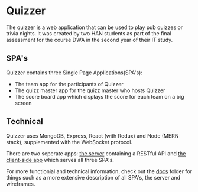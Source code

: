 # Quizzer
The quizzer is a web application that can be used to play pub quizzes or trivia nights. It was created by two HAN students as part of the final assessment for the course DWA in the second year of their IT study.

## SPA's
Quizzer contains three Single Page Applications(SPA's):
 - The team app for the participants of Quizzer
 - The quizz master app for the quizz master who hosts Quizzer
 - The score board app which displays the score for each team on a big screen

## Technical
Quizzer uses MongoDB, Express, React (with Redux) and Node (MERN stack), supplemented with the WebSocket protocol.

There are two seperate apps: [the server](quizzer-server) containing a RESTful API and [the client-side app](quizzer-client) which serves all three SPA's.

For more functionial and technical information, check out the [docs](/docs) folder for things such as a more extensive description of all SPA's, the server and wireframes.